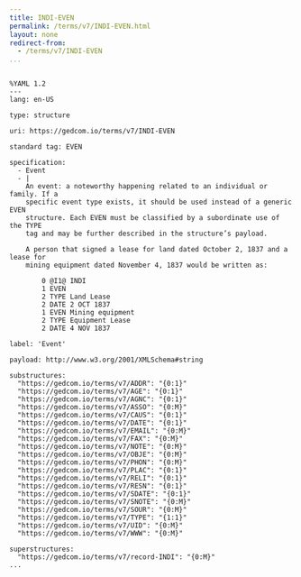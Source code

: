 ```yaml
---
title: INDI-EVEN
permalink: /terms/v7/INDI-EVEN.html
layout: none
redirect-from:
  - /terms/v7/INDI-EVEN
...
```


```

%YAML 1.2
---
lang: en-US

type: structure

uri: https://gedcom.io/terms/v7/INDI-EVEN

standard tag: EVEN

specification:
  - Event
  - |
    An event: a noteworthy happening related to an individual or family. If a
    specific event type exists, it should be used instead of a generic EVEN
    structure. Each EVEN must be classified by a subordinate use of the TYPE
    tag and may be further described in the structure’s payload.
    
    A person that signed a lease for land dated October 2, 1837 and a lease for
    mining equipment dated November 4, 1837 would be written as:
    
        0 @I1@ INDI
        1 EVEN
        2 TYPE Land Lease
        2 DATE 2 OCT 1837
        1 EVEN Mining equipment
        2 TYPE Equipment Lease
        2 DATE 4 NOV 1837

label: 'Event'

payload: http://www.w3.org/2001/XMLSchema#string

substructures:
  "https://gedcom.io/terms/v7/ADDR": "{0:1}"
  "https://gedcom.io/terms/v7/AGE": "{0:1}"
  "https://gedcom.io/terms/v7/AGNC": "{0:1}"
  "https://gedcom.io/terms/v7/ASSO": "{0:M}"
  "https://gedcom.io/terms/v7/CAUS": "{0:1}"
  "https://gedcom.io/terms/v7/DATE": "{0:1}"
  "https://gedcom.io/terms/v7/EMAIL": "{0:M}"
  "https://gedcom.io/terms/v7/FAX": "{0:M}"
  "https://gedcom.io/terms/v7/NOTE": "{0:M}"
  "https://gedcom.io/terms/v7/OBJE": "{0:M}"
  "https://gedcom.io/terms/v7/PHON": "{0:M}"
  "https://gedcom.io/terms/v7/PLAC": "{0:1}"
  "https://gedcom.io/terms/v7/RELI": "{0:1}"
  "https://gedcom.io/terms/v7/RESN": "{0:1}"
  "https://gedcom.io/terms/v7/SDATE": "{0:1}"
  "https://gedcom.io/terms/v7/SNOTE": "{0:M}"
  "https://gedcom.io/terms/v7/SOUR": "{0:M}"
  "https://gedcom.io/terms/v7/TYPE": "{1:1}"
  "https://gedcom.io/terms/v7/UID": "{0:M}"
  "https://gedcom.io/terms/v7/WWW": "{0:M}"

superstructures:
  "https://gedcom.io/terms/v7/record-INDI": "{0:M}"
...

```
